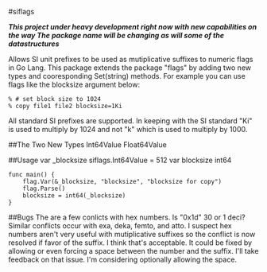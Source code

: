 #siflags

***This project under heavy development right now with new capabilities on the way The package name will be changing as will some of the datastructures***

Allows SI unit prefixes to be used as mutiplicative suffixes to numeric flags in Go Lang. This package extends the package "flags" by adding two new types and cooresponding Set(string) methods.
For example you can use flags like the blocksize argument below:

	% # set block size to 1024
	% copy file1 file2 blocksize=1Ki

All standard SI prefixes are supported. In keeping with the SI standard "Ki" is used to multiply by 1024 and not "k" which is used to multiply by 1000.

##The Two New Types
	Int64Value
	Float64Value

##Usage
	var _blocksize siflags.Int64Value = 512
	var blocksize int64

	func main() {
		flag.Var(&_blocksize, "blocksize", "blocksize for copy")
		flag.Parse()
		blocksize = int64(_blocksize)
	}

##Bugs
The are a few conlicts with hex numbers. Is "0x1d" 30 or 1 deci? Similar conflicts occur with exa, deka, femto, and atto. I suspect hex numbers aren't very useful with mutiplicative suffixes so the conflict is now resolved if favor of the suffix. I think that's acceptable. It could be fixed by allowing or even forcing a space between the number and the suffix. I'll take feedback on that issue. I'm considering optionally allowing the space.


